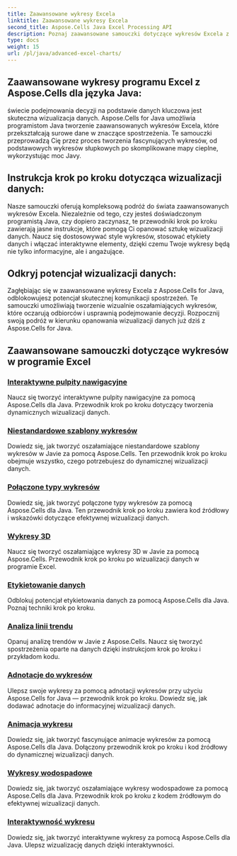 ```yaml
---
title: Zaawansowane wykresy Excela
linktitle: Zaawansowane wykresy Excela
second_title: Aspose.Cells Java Excel Processing API
description: Poznaj zaawansowane samouczki dotyczące wykresów Excela z Aspose.Cells dla Java. Podnieś swoje umiejętności wizualizacji danych krok po kroku. Opanuj wykresy już dziś!
type: docs
weight: 15
url: /pl/java/advanced-excel-charts/
---
```


## Zaawansowane wykresy programu Excel z Aspose.Cells dla języka Java:

świecie podejmowania decyzji na podstawie danych kluczowa jest skuteczna wizualizacja danych. Aspose.Cells for Java umożliwia programistom Java tworzenie zaawansowanych wykresów Excela, które przekształcają surowe dane w znaczące spostrzeżenia. Te samouczki przeprowadzą Cię przez proces tworzenia fascynujących wykresów, od podstawowych wykresów słupkowych po skomplikowane mapy cieplne, wykorzystując moc Javy.

## Instrukcja krok po kroku dotycząca wizualizacji danych:

Nasze samouczki oferują kompleksową podróż do świata zaawansowanych wykresów Excela. Niezależnie od tego, czy jesteś doświadczonym programistą Java, czy dopiero zaczynasz, te przewodniki krok po kroku zawierają jasne instrukcje, które pomogą Ci opanować sztukę wizualizacji danych. Naucz się dostosowywać style wykresów, stosować etykiety danych i włączać interaktywne elementy, dzięki czemu Twoje wykresy będą nie tylko informacyjne, ale i angażujące.

## Odkryj potencjał wizualizacji danych:

Zagłębiając się w zaawansowane wykresy Excela z Aspose.Cells for Java, odblokowujesz potencjał skutecznej komunikacji spostrzeżeń. Te samouczki umożliwiają tworzenie wizualnie oszałamiających wykresów, które oczarują odbiorców i usprawnią podejmowanie decyzji. Rozpocznij swoją podróż w kierunku opanowania wizualizacji danych już dziś z Aspose.Cells for Java.

## Zaawansowane samouczki dotyczące wykresów w programie Excel
### [Interaktywne pulpity nawigacyjne](./interactive-dashboards/)
Naucz się tworzyć interaktywne pulpity nawigacyjne za pomocą Aspose.Cells dla Java. Przewodnik krok po kroku dotyczący tworzenia dynamicznych wizualizacji danych.
### [Niestandardowe szablony wykresów](./custom-chart-templates/)
Dowiedz się, jak tworzyć oszałamiające niestandardowe szablony wykresów w Javie za pomocą Aspose.Cells. Ten przewodnik krok po kroku obejmuje wszystko, czego potrzebujesz do dynamicznej wizualizacji danych.
### [Połączone typy wykresów](./combined-chart-types/)
Dowiedz się, jak tworzyć połączone typy wykresów za pomocą Aspose.Cells dla Java. Ten przewodnik krok po kroku zawiera kod źródłowy i wskazówki dotyczące efektywnej wizualizacji danych.
### [Wykresy 3D](./3d-charts/)
Naucz się tworzyć oszałamiające wykresy 3D w Javie za pomocą Aspose.Cells. Przewodnik krok po kroku po wizualizacji danych w programie Excel.
### [Etykietowanie danych](./data-labeling/)
Odblokuj potencjał etykietowania danych za pomocą Aspose.Cells dla Java. Poznaj techniki krok po kroku.
### [Analiza linii trendu](./trendline-analysis/)
Opanuj analizę trendów w Javie z Aspose.Cells. Naucz się tworzyć spostrzeżenia oparte na danych dzięki instrukcjom krok po kroku i przykładom kodu.
### [Adnotacje do wykresów](./chart-annotations/)
Ulepsz swoje wykresy za pomocą adnotacji wykresów przy użyciu Aspose.Cells for Java — przewodnik krok po kroku. Dowiedz się, jak dodawać adnotacje do informacyjnej wizualizacji danych.
### [Animacja wykresu](./chart-animation/)
Dowiedz się, jak tworzyć fascynujące animacje wykresów za pomocą Aspose.Cells dla Java. Dołączony przewodnik krok po kroku i kod źródłowy do dynamicznej wizualizacji danych.
### [Wykresy wodospadowe](./waterfall-charts/)
Dowiedz się, jak tworzyć oszałamiające wykresy wodospadowe za pomocą Aspose.Cells dla Java. Przewodnik krok po kroku z kodem źródłowym do efektywnej wizualizacji danych.
### [Interaktywność wykresu](./chart-interactivity/)
Dowiedz się, jak tworzyć interaktywne wykresy za pomocą Aspose.Cells dla Java. Ulepsz wizualizację danych dzięki interaktywności.